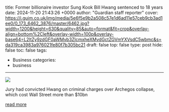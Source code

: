 title: Former billionaire investor Sung Kook Bill Hwang sentenced to 18 years
date: 2024-11-20 21:43:26 +0000
author: "Guardian staff reporter"
cover: https://i.guim.co.uk/img/media/5e6f5e9b2a508c57e1d6ad11e57ceb9cb3ad1ee0/0_173_6462_3876/master/6462.jpg?width=1200&height=630&quality=85&auto=format&fit=crop&overlay-align=bottom%2Cleft&overlay-width=100p&overlay-base64=L2ltZy9zdGF0aWMvb3ZlcmxheXMvdGctZGVmYXVsdC5wbmc&s=da319ca3983a976021fe80f7b305bc21
draft: false
top: false
type: post
hide: false
toc: false
tags:
  - Business
categories:
  - business
---

![](https://i.guim.co.uk/img/media/5e6f5e9b2a508c57e1d6ad11e57ceb9cb3ad1ee0/0_173_6462_3876/master/6462.jpg?width=1200&height=630&quality=85&auto=format&fit=crop&overlay-align=bottom%2Cleft&overlay-width=100p&overlay-base64=L2ltZy9zdGF0aWMvb3ZlcmxheXMvdGctZGVmYXVsdC5wbmc&s=da319ca3983a976021fe80f7b305bc21)

Jury had convicted Hwang on criminal charges over Archegos collapse, which cost Wall Street more than $10bn

[read more](https://www.theguardian.com/business/2024/nov/20/sung-kook-hwang-criminal-charges)
